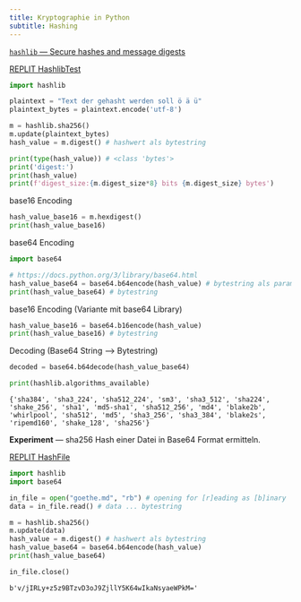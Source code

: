 ```yaml
---
title: Kryptographie in Python
subtitle: Hashing
---
```


[`hashlib` — Secure hashes and message digests](https://docs.python.org/3/library/hashlib.html)

[REPLIT HashlibTest](https://repl.it/@franzmatejka/HashlibTest)

```python
import hashlib

plaintext = "Text der gehasht werden soll ö ä ü"
plaintext_bytes = plaintext.encode('utf-8')

m = hashlib.sha256()
m.update(plaintext_bytes)
hash_value = m.digest() # hashwert als bytestring

print(type(hash_value)) # <class 'bytes'>
print('digest:')
print(hash_value)
print(f'digest_size:{m.digest_size*8} bits {m.digest_size} bytes')
```

base16 Encoding

```python
hash_value_base16 = m.hexdigest()
print(hash_value_base16)
```

base64 Encoding

```python
import base64

# https://docs.python.org/3/library/base64.html
hash_value_base64 = base64.b64encode(hash_value) # bytestring als parameter
print(hash_value_base64) # bytestring
```

base16 Encoding (Variante mit base64 Library)

```python
hash_value_base16 = base64.b16encode(hash_value)
print(hash_value_base16) # bytestring
```

Decoding (Base64 String ⟶ Bytestring)

```python
decoded = base64.b64decode(hash_value_base64)
```



```python
print(hashlib.algorithms_available)
```

```
{'sha384', 'sha3_224', 'sha512_224', 'sm3', 'sha3_512', 'sha224', 'shake_256', 'sha1', 'md5-sha1', 'sha512_256', 'md4', 'blake2b', 'whirlpool', 'sha512', 'md5', 'sha3_256', 'sha3_384', 'blake2s', 'ripemd160', 'shake_128', 'sha256'}

```



**Experiment** — sha256 Hash einer Datei in Base64 Format ermitteln.

[REPLIT HashFile](https://repl.it/@franzmatejka/HashFile)

```python
import hashlib
import base64

in_file = open("goethe.md", "rb") # opening for [r]eading as [b]inary
data = in_file.read() # data ... bytestring

m = hashlib.sha256()
m.update(data)
hash_value = m.digest() # hashwert als bytestring
hash_value_base64 = base64.b64encode(hash_value)
print(hash_value_base64)

in_file.close()
```

```
b'v/jIRLy+z5z9BTzvD3oJ9ZjllY5K64wIkaNsyaeWPkM='
```


